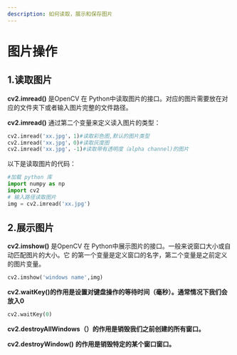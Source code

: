 ```yaml
---
description: 如何读取，展示和保存图片
---
```


# 图片操作

## 1.读取图片

 **cv2.imread\(\)** 是OpenCV 在 Python中读取图片的接口。对应的图片需要放在对应的文件夹下或者输入图片完整的文件路径。

**cv2.imread\(\)** 通过第二个变量来定义读入图片的类型：

```python
cv2.imread('xx.jpg'，1)#读取彩色图,默认的图片类型
cv2.imread('xx.jpg'，0)#读取灰度图
cv2.imread('xx.jpg'，-1)#读取带有透明度（alpha channel)的图片
```

以下是读取图片的代码：

```python
#加载 python 库
import numpy as np
import cv2
# 输入路径读取图片
img = cv2.imread('xx.jpg')
```

## 2.展示图片

**cv2.imshow\(\)** 是OpenCV 在 Python中展示图片的接口。一般来说窗口大小或自动匹配图片的大小。它 的第一个变量是定义窗口的名字，第二个变量是之前定义的图片变量。

```python
cv2.imshow('windows name',img)
```

**cv2.waitKey\(\)的作用是设置对键盘操作的等待时间（毫秒）。通常情况下我们会放入0**

```python
cv2.waitKey(0)
```

**cv2.destroyAllWindows（）的作用是销毁我们之前创建的所有窗口。**

**cv2.destroyWindow\(\)** **的作用是销毁特定的某个窗口窗口。**



